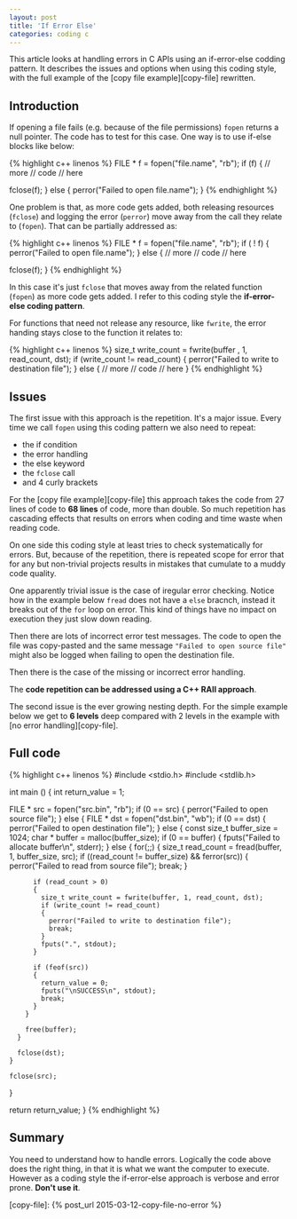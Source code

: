 ```yaml
---
layout: post
title: 'If Error Else'
categories: coding c
---
```


This article looks at handling errors in C APIs using an if-error-else codding
pattern. It describes the issues and options when using this coding style, with
the full example of the [copy file example][copy-file] rewritten.


## Introduction

If opening a file fails (e.g. because of the file permissions) `fopen` returns
a null pointer. The code has to test for this case. One way is to use
if-else blocks like below:

{% highlight c++ linenos %}
FILE * f = fopen("file.name", "rb");
if (f)
{
  // more
  // code
  // here

  fclose(f);
}
else
{
  perror("Failed to open file.name");
}
{% endhighlight %}

One problem is that, as more code gets added, both releasing resources
(`fclose`) and logging the error (`perror`) move away from the call they relate
to (`fopen`). That can be partially addressed as:

{% highlight c++ linenos %}
FILE * f = fopen("file.name", "rb");
if ( ! f)
{
  perror("Failed to open file.name");
}
else
{
  // more
  // code
  // here

  fclose(f);
}
{% endhighlight %}

In this case it's just `fclose` that moves away from the related function
(`fopen`) as more code gets added. I refer to this coding style the
**if-error-else coding pattern**.

For functions that need not release any resource, like `fwrite`, the error
handing stays close to the function it relates to:

{% highlight c++ linenos %}
size_t write_count = fwrite(buffer , 1, read_count, dst);
if (write_count != read_count)
{
  perror("Failed to write to destination file");
}
else
{
  // more
  // code
  // here
}
{% endhighlight %}


## Issues

The first issue with this approach is the repetition. It's a major issue.
Every time we call `fopen` using this coding pattern we also need to repeat:

- the if condition
- the error handling
- the else keyword
- the `fclose` call
- and 4 curly brackets

For the [copy file example][copy-file] this approach takes the code from 27
lines of code to **68 lines** of code, more than double. So much repetition has
cascading effects that results on errors when coding and time waste when
reading code.

On one side this coding style at least tries to check systematically for
errors. But, because of the repetition, there is repeated scope for error that
for any but non-trivial projects results in mistakes that cumulate to a muddy
code quality.

One apparently trivial issue is the case of iregular error checking. Notice how
in the example below `fread` does not have a `else` bracnch, instead it breaks
out of the `for` loop on error. This kind of things have no impact on execution
they just slow down reading.

Then there are lots of incorrect error test messages. The code to open the
file was copy-pasted and the same message `"Failed to open source file"` might
also be logged when failing to open the destination file.

Then there is the case of the missing or incorrect error handling.

The **code repetition can be addressed using a C++ RAII approach**.

The second issue is the ever growing nesting depth. For the simple example
below we get to **6 levels** deep compared with 2 levels in the example with
[no error handling][copy-file].


## Full code

{% highlight c++ linenos %}
#include <stdio.h>
#include <stdlib.h>

int main ()
{
  int return_value = 1;

  FILE * src = fopen("src.bin", "rb");
  if (0 == src)
  {
    perror("Failed to open source file");
  }
  else
  {
    FILE * dst = fopen("dst.bin", "wb");
    if (0 == dst)
    {
      perror("Failed to open destination file");
    }
    else
    {
      const size_t buffer_size = 1024;
      char * buffer = malloc(buffer_size);
      if (0 == buffer)
      {
        fputs("Failed to allocate buffer\n", stderr);
      }
      else
      {
        for(;;)
        {
          size_t read_count = fread(buffer, 1, buffer_size, src);
          if ((read_count != buffer_size) && ferror(src))
          {
            perror("Failed to read from source file");
            break;
          }

          if (read_count > 0)
          {
            size_t write_count = fwrite(buffer, 1, read_count, dst);
            if (write_count != read_count)
            {
              perror("Failed to write to destination file");
              break;
            }
            fputs(".", stdout);
          }

          if (feof(src))
          {
            return_value = 0;
            fputs("\nSUCCESS\n", stdout);
            break;
          }
        }

        free(buffer);
      }

      fclose(dst);
    }

    fclose(src);
  }

  return return_value;
}
{% endhighlight %}


## Summary

You need to understand how to handle errors. Logically the code above does the
right thing, in that it is what we want the computer to execute. However as a
coding style the if-error-else approach is verbose and error prone. **Don't use
it**.


[copy-file]:    {% post_url 2015-03-12-copy-file-no-error %}
